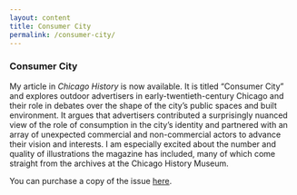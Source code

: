 ```yaml
---
layout: content
title: Consumer City
permalink: /consumer-city/
---
```


### Consumer City

My article in *Chicago History* is now available. It is titled “Consumer City” and explores outdoor advertisers in early-twentieth-century Chicago and their role in debates over the shape of the city’s public spaces and built environment. It argues that advertisers contributed a surprisingly nuanced view of the role of consumption in the city’s identity and partnered with an array of unexpected commercial and non-commercial actors to advance their vision and interests. I am especially excited about the number and quality of illustrations the magazine has included, many of which come straight from the archives at the Chicago History Museum.

You can purchase a copy of the issue <a href="http://www.shopchicagohistory.com/a560/chicago-history-magazine-spring-2016-volume-40-number-2.html" target="_blank">here</a>.